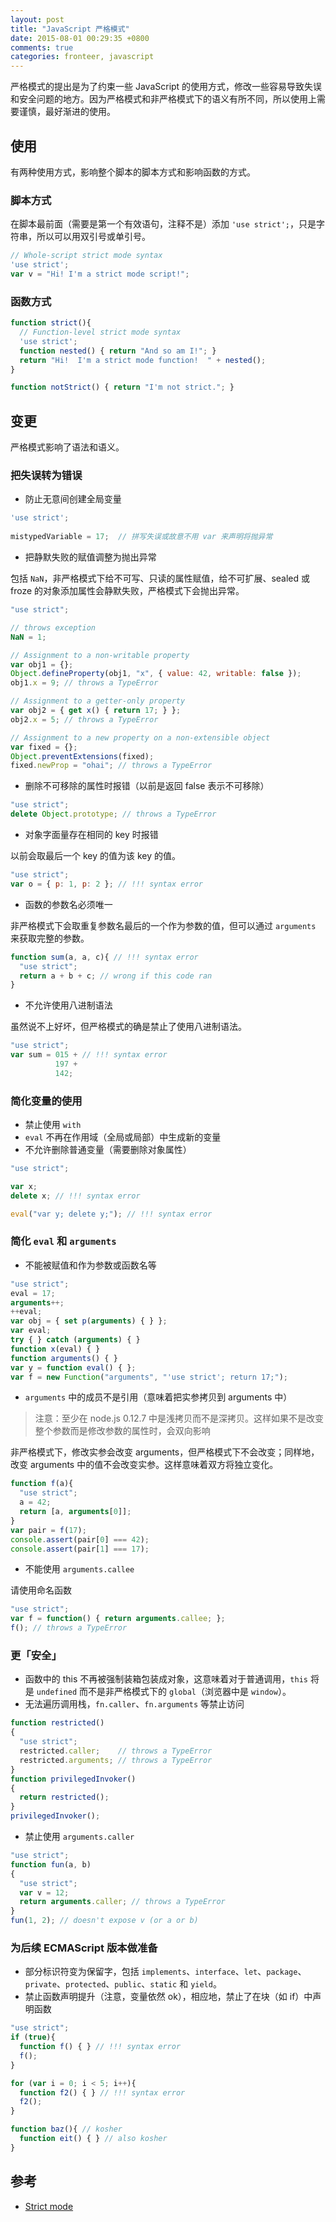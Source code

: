 ```yaml
---
layout: post
title: "JavaScript 严格模式"
date: 2015-08-01 00:29:35 +0800
comments: true
categories: fronteer, javascript
---
```


严格模式的提出是为了约束一些 JavaScript 的使用方式，修改一些容易导致失误和安全问题的地方。因为严格模式和非严格模式下的语义有所不同，所以使用上需要谨慎，最好渐进的使用。

## 使用

有两种使用方式，影响整个脚本的脚本方式和影响函数的方式。

### 脚本方式

在脚本最前面（需要是第一个有效语句，注释不是）添加 `'use strict';`，只是字符串，所以可以用双引号或单引号。

```js
// Whole-script strict mode syntax
'use strict';
var v = "Hi! I'm a strict mode script!";
```

<!-- more -->

### 函数方式

```js
function strict(){
  // Function-level strict mode syntax
  'use strict';
  function nested() { return "And so am I!"; }
  return "Hi!  I'm a strict mode function!  " + nested();
}

function notStrict() { return "I'm not strict."; }
```

## 变更

严格模式影响了语法和语义。

### 把失误转为错误

- 防止无意间创建全局变量

```js
'use strict';
                        
mistypedVariable = 17;  // 拼写失误或故意不用 var 来声明将抛异常
```

- 把静默失败的赋值调整为抛出异常

包括 `NaN`，非严格模式下给不可写、只读的属性赋值，给不可扩展、sealed 或 froze 的对象添加属性会静默失败，严格模式下会抛出异常。

```js
"use strict";

// throws exception
NaN = 1;

// Assignment to a non-writable property
var obj1 = {};
Object.defineProperty(obj1, "x", { value: 42, writable: false });
obj1.x = 9; // throws a TypeError

// Assignment to a getter-only property
var obj2 = { get x() { return 17; } };
obj2.x = 5; // throws a TypeError

// Assignment to a new property on a non-extensible object
var fixed = {};
Object.preventExtensions(fixed);
fixed.newProp = "ohai"; // throws a TypeError
```

- 删除不可移除的属性时报错（以前是返回 false 表示不可移除）

```js
"use strict";
delete Object.prototype; // throws a TypeError
```

- 对象字面量存在相同的 key 时报错

以前会取最后一个 key 的值为该 key 的值。

```js
"use strict";
var o = { p: 1, p: 2 }; // !!! syntax error
```

- 函数的参数名必须唯一

非严格模式下会取重复参数名最后的一个作为参数的值，但可以通过 `arguments` 来获取完整的参数。

```js
function sum(a, a, c){ // !!! syntax error
  "use strict";
  return a + b + c; // wrong if this code ran
}
```

- 不允许使用八进制语法

虽然说不上好坏，但严格模式的确是禁止了使用八进制语法。

```js
"use strict";
var sum = 015 + // !!! syntax error
          197 +
          142;
```

### 简化变量的使用

- 禁止使用 `with`
- `eval` 不再在作用域（全局或局部）中生成新的变量
- 不允许删除普通变量（需要删除对象属性）

```js
"use strict";

var x;
delete x; // !!! syntax error

eval("var y; delete y;"); // !!! syntax error
```

### 简化 `eval` 和 `arguments`

- 不能被赋值和作为参数或函数名等

```js
"use strict";
eval = 17;
arguments++;
++eval;
var obj = { set p(arguments) { } };
var eval;
try { } catch (arguments) { }
function x(eval) { }
function arguments() { }
var y = function eval() { };
var f = new Function("arguments", "'use strict'; return 17;");
```

- `arguments` 中的成员不是引用（意味着把实参拷贝到 arguments 中）

> 注意：至少在 node.js 0.12.7 中是浅拷贝而不是深拷贝。这样如果不是改变整个参数而是修改参数的属性时，会双向影响

非严格模式下，修改实参会改变 arguments，但严格模式下不会改变；同样地，改变 arguments 中的值不会改变实参。这样意味着双方将独立变化。

```js
function f(a){
  "use strict";
  a = 42;
  return [a, arguments[0]];
}
var pair = f(17);
console.assert(pair[0] === 42);
console.assert(pair[1] === 17);
```

- 不能使用 `arguments.callee`

请使用命名函数

```js
"use strict";
var f = function() { return arguments.callee; };
f(); // throws a TypeError
```

### 更「安全」

- 函数中的 this 不再被强制装箱包装成对象，这意味着对于普通调用，`this` 将是 `undefined` 而不是非严格模式下的 `global`（浏览器中是 `window`）。
- 无法遍历调用栈，`fn.caller`、`fn.arguments` 等禁止访问

```js
function restricted()
{
  "use strict";
  restricted.caller;    // throws a TypeError
  restricted.arguments; // throws a TypeError
}
function privilegedInvoker()
{
  return restricted();
}
privilegedInvoker();
```

- 禁止使用 `arguments.caller`

```js
"use strict";
function fun(a, b)
{
  "use strict";
  var v = 12;
  return arguments.caller; // throws a TypeError
}
fun(1, 2); // doesn't expose v (or a or b)
```

### 为后续 ECMAScript 版本做准备

- 部分标识符变为保留字，包括 `implements`、`interface`、`let`、`package`、`private`、`protected`、`public`、`static` 和 `yield`。
- 禁止函数声明提升（注意，变量依然 ok），相应地，禁止了在块（如 if）中声明函数

```js
"use strict";
if (true){
  function f() { } // !!! syntax error
  f();
}

for (var i = 0; i < 5; i++){
  function f2() { } // !!! syntax error
  f2();
}

function baz(){ // kosher
  function eit() { } // also kosher
}
```

## 参考

- [Strict mode](https://developer.mozilla.org/en-US/docs/Web/JavaScript/Reference/Strict_mode)
